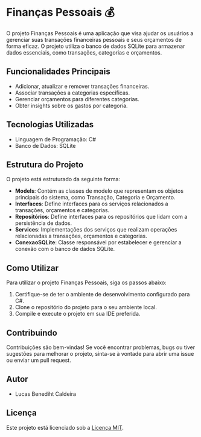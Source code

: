 # Finanças Pessoais 💰

O projeto Finanças Pessoais é uma aplicação que visa ajudar os usuários a gerenciar suas transações financeiras pessoais e seus orçamentos de forma eficaz. O projeto utiliza o banco de dados SQLite para armazenar dados essenciais, como transações, categorias e orçamentos.

## Funcionalidades Principais

- Adicionar, atualizar e remover transações financeiras.
- Associar transações a categorias específicas.
- Gerenciar orçamentos para diferentes categorias.
- Obter insights sobre os gastos por categoria.

## Tecnologias Utilizadas

- Linguagem de Programação: C#
- Banco de Dados: SQLite

## Estrutura do Projeto

O projeto está estruturado da seguinte forma:

- **Models**: Contém as classes de modelo que representam os objetos principais do sistema, como Transação, Categoria e Orçamento.
- **Interfaces**: Define interfaces para os serviços relacionados a transações, orçamentos e categorias.
- **Repositórios**: Define interfaces para os repositórios que lidam com a persistência de dados.
- **Services**: Implementações dos serviços que realizam operações relacionadas a transações, orçamentos e categorias.
- **ConexaoSQLite**: Classe responsável por estabelecer e gerenciar a conexão com o banco de dados SQLite.

## Como Utilizar

Para utilizar o projeto Finanças Pessoais, siga os passos abaixo:

1. Certifique-se de ter o ambiente de desenvolvimento configurado para C#.
2. Clone o repositório do projeto para o seu ambiente local.
3. Compile e execute o projeto em sua IDE preferida.

## Contribuindo

Contribuições são bem-vindas! Se você encontrar problemas, bugs ou tiver sugestões para melhorar o projeto, sinta-se à vontade para abrir uma issue ou enviar um pull request.

## Autor

- Lucas Benediht Caldeira

## Licença

Este projeto está licenciado sob a [Licença MIT](https://opensource.org/licenses/MIT).
